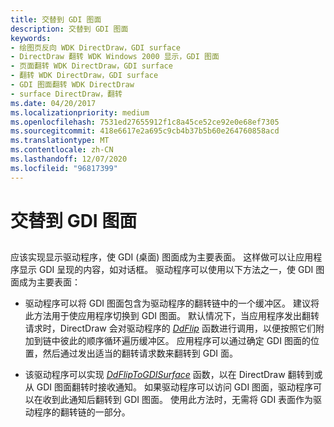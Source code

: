 ```yaml
---
title: 交替到 GDI 图面
description: 交替到 GDI 图面
keywords:
- 绘图页反向 WDK DirectDraw，GDI surface
- DirectDraw 翻转 WDK Windows 2000 显示，GDI 图面
- 页面翻转 WDK DirectDraw，GDI surface
- 翻转 WDK DirectDraw，GDI surface
- GDI 图面翻转 WDK DirectDraw
- surface DirectDraw，翻转
ms.date: 04/20/2017
ms.localizationpriority: medium
ms.openlocfilehash: 7531ed27655912f1c8a45ce52ce92e0e68ef7305
ms.sourcegitcommit: 418e6617e2a695c9cb4b37b5b60e264760858acd
ms.translationtype: MT
ms.contentlocale: zh-CN
ms.lasthandoff: 12/07/2020
ms.locfileid: "96817399"
---
```

# <a name="flipping-to-the-gdi-surface"></a>交替到 GDI 图面


## <span id="ddk_flipping_to_the_gdi_surface_gg"></span><span id="DDK_FLIPPING_TO_THE_GDI_SURFACE_GG"></span>


应该实现显示驱动程序，使 GDI (桌面) 图面成为主要表面。 这样做可以让应用程序显示 GDI 呈现的内容，如对话框。 驱动程序可以使用以下方法之一，使 GDI 图面成为主要表面：

-   驱动程序可以将 GDI 图面包含为驱动程序的翻转链中的一个缓冲区。 建议将此方法用于使应用程序切换到 GDI 图面。 默认情况下，当应用程序发出翻转请求时，DirectDraw 会对驱动程序的 [*DdFlip*](/windows/win32/api/ddrawint/nc-ddrawint-pdd_surfcb_flip) 函数进行调用，以便按照它们附加到链中彼此的顺序循环遍历缓冲区。 应用程序可以通过确定 GDI 图面的位置，然后通过发出适当的翻转请求数来翻转到 GDI 面。

-   该驱动程序可以实现 [*DdFlipToGDISurface*](/windows/win32/api/ddrawint/nc-ddrawint-pdd_fliptogdisurface) 函数，以在 DirectDraw 翻转到或从 GDI 图面翻转时接收通知。 如果驱动程序可以访问 GDI 图面，驱动程序可以在收到此通知后翻转到 GDI 图面。 使用此方法时，无需将 GDI 表面作为驱动程序的翻转链的一部分。

 

